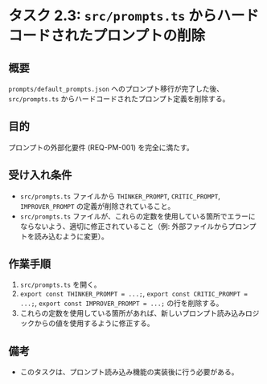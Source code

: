 # タスク 2.3: `src/prompts.ts` からハードコードされたプロンプトの削除

## 概要

`prompts/default_prompts.json` へのプロンプト移行が完了した後、`src/prompts.ts` からハードコードされたプロンプト定義を削除する。

## 目的

プロンプトの外部化要件 (REQ-PM-001) を完全に満たす。

## 受け入れ条件

*   `src/prompts.ts` ファイルから `THINKER_PROMPT`, `CRITIC_PROMPT`, `IMPROVER_PROMPT` の定義が削除されていること。
*   `src/prompts.ts` ファイルが、これらの定数を使用している箇所でエラーにならないよう、適切に修正されていること（例: 外部ファイルからプロンプトを読み込むように変更）。

## 作業手順

1.  `src/prompts.ts` を開く。
2.  `export const THINKER_PROMPT = ...;`, `export const CRITIC_PROMPT = ...;`, `export const IMPROVER_PROMPT = ...;` の行を削除する。
3.  これらの定数を使用している箇所があれば、新しいプロンプト読み込みロジックからの値を使用するように修正する。

## 備考

*   このタスクは、プロンプト読み込み機能の実装後に行う必要がある。

